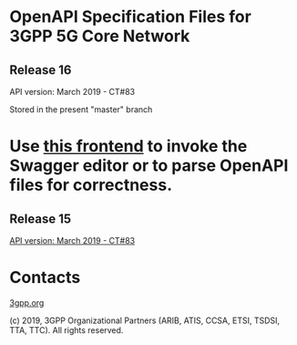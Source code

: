 # OpenAPI Specification Files for 3GPP 5G Core Network

## Release 16

API version: March 2019 - CT#83

Stored in the present "master" branch

# Use [this frontend](https://forge.etsi.org/GitlabOpenAPIFrontend.htm?project=3GPP/openapis-playground?branch=REL-16) to invoke the Swagger editor or to parse OpenAPI files for correctness.

## Release 15

[API version: March 2019 - CT#83](https://forge.etsi.org/gitlab/3GPP/openapis-playground/tree/REL-15)

# Contacts

[3gpp.org](https://www.3gpp.org)

(c) 2019, 3GPP Organizational Partners (ARIB, ATIS, CCSA, ETSI, TSDSI, TTA, TTC). All rights reserved.
